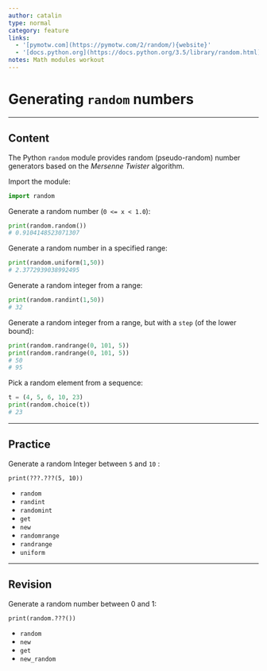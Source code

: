 ```yaml
---
author: catalin
type: normal
category: feature
links:
  - '[pymotw.com](https://pymotw.com/2/random/){website}'
  - '[docs.python.org](https://docs.python.org/3.5/library/random.html){website}'
notes: Math modules workout
---
```


# Generating `random` numbers


---

## Content

The Python `random` module provides random (pseudo-random) number generators based on the *Mersenne Twister* algorithm.

Import the module:

```python
import random
```

Generate a random number (`0 <= x < 1.0`):

```python
print(random.random())
# 0.9104148523071307
```

Generate a random number in a specified range:

```python
print(random.uniform(1,50))
# 2.3772939038992495

```

Generate a random integer from a range:

```python
print(random.randint(1,50))
# 32
```

Generate a random integer from a range, but with a `step` (of the lower bound):

```python
print(random.randrange(0, 101, 5))
print(random.randrange(0, 101, 5))
# 50
# 95

```

Pick a random element from a sequence:

```python
t = (4, 5, 6, 10, 23)
print(random.choice(t))
# 23
```


---

## Practice

Generate a random Integer between `5` and `10` :

```plain-text
print(???.???(5, 10))
```

- `random`
- `randint`
- `randomint`
- `get`
- `new`
- `randomrange`
- `randrange`
- `uniform`


---

## Revision

Generate a random number between 0 and 1:

```plain-text
print(random.???())
```

- `random`
- `new`
- `get`
- `new_random`
